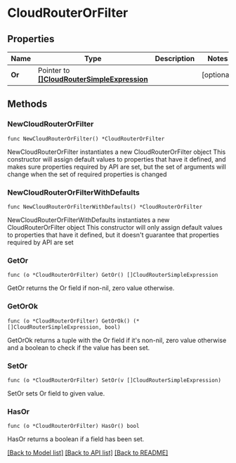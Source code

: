 # CloudRouterOrFilter

## Properties

Name | Type | Description | Notes
------------ | ------------- | ------------- | -------------
**Or** | Pointer to [**[]CloudRouterSimpleExpression**](CloudRouterSimpleExpression.md) |  | [optional] 

## Methods

### NewCloudRouterOrFilter

`func NewCloudRouterOrFilter() *CloudRouterOrFilter`

NewCloudRouterOrFilter instantiates a new CloudRouterOrFilter object
This constructor will assign default values to properties that have it defined,
and makes sure properties required by API are set, but the set of arguments
will change when the set of required properties is changed

### NewCloudRouterOrFilterWithDefaults

`func NewCloudRouterOrFilterWithDefaults() *CloudRouterOrFilter`

NewCloudRouterOrFilterWithDefaults instantiates a new CloudRouterOrFilter object
This constructor will only assign default values to properties that have it defined,
but it doesn't guarantee that properties required by API are set

### GetOr

`func (o *CloudRouterOrFilter) GetOr() []CloudRouterSimpleExpression`

GetOr returns the Or field if non-nil, zero value otherwise.

### GetOrOk

`func (o *CloudRouterOrFilter) GetOrOk() (*[]CloudRouterSimpleExpression, bool)`

GetOrOk returns a tuple with the Or field if it's non-nil, zero value otherwise
and a boolean to check if the value has been set.

### SetOr

`func (o *CloudRouterOrFilter) SetOr(v []CloudRouterSimpleExpression)`

SetOr sets Or field to given value.

### HasOr

`func (o *CloudRouterOrFilter) HasOr() bool`

HasOr returns a boolean if a field has been set.


[[Back to Model list]](../README.md#documentation-for-models) [[Back to API list]](../README.md#documentation-for-api-endpoints) [[Back to README]](../README.md)


